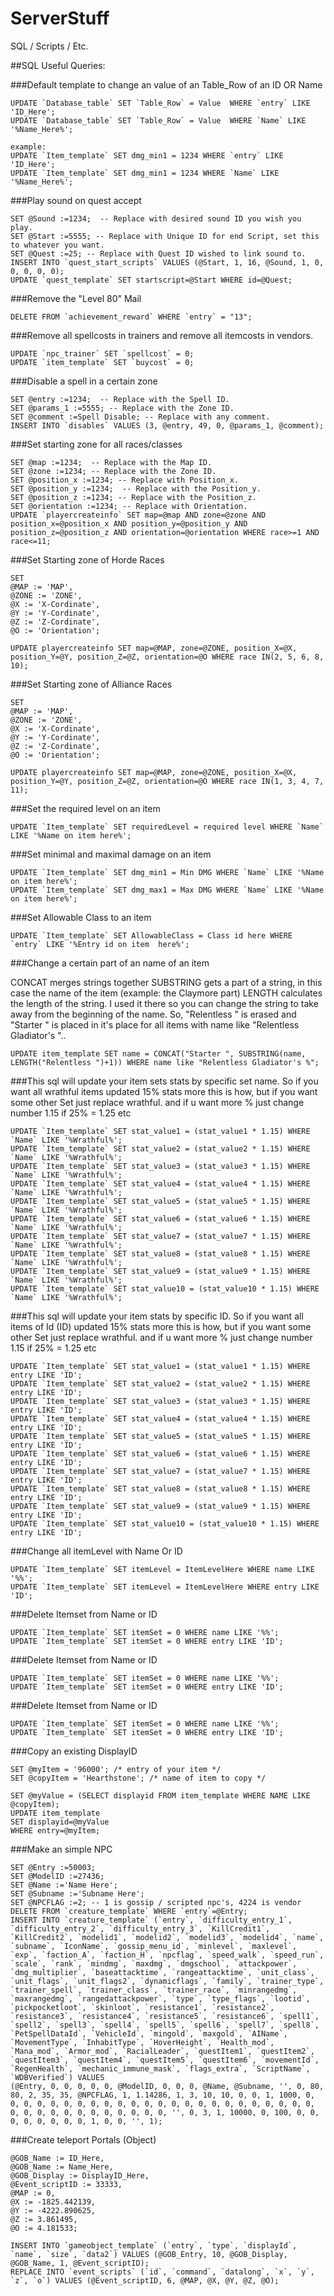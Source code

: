 # ServerStuff
SQL / Scripts / Etc.

##SQL Useful Queries:

###Default template to change an value of an Table_Row of an ID OR Name

    UPDATE `Database_table` SET `Table_Row` = Value  WHERE `entry` LIKE 'ID_Here';
    UPDATE `Database_table` SET `Table_Row` = Value  WHERE `Name` LIKE '%Name_Here%';

    example:
    UPDATE `Item_template` SET dmg_min1 = 1234 WHERE `entry` LIKE 'ID_Here';
    UPDATE `Item_template` SET dmg_min1 = 1234 WHERE `Name` LIKE '%Name_Here%';

###Play sound on quest accept

    SET @Sound :=1234;  -- Replace with desired sound ID you wish you play.
    SET @Start :=5555; -- Replace with Unique ID for end Script, set this to whatever you want.
    SET @Quest :=25; -- Replace with Quest ID wished to link sound to.
    INSERT INTO `quest_start_scripts` VALUES (@Start, 1, 16, @Sound, 1, 0, 0, 0, 0, 0);
    UPDATE `quest_template` SET startscript=@Start WHERE id=@Quest;    

###Remove the "Level 80" Mail

    DELETE FROM `achievement_reward` WHERE `entry` = "13";

###Remove all spellcosts in trainers and remove all itemcosts in vendors.

    UPDATE `npc_trainer` SET `spellcost` = 0;
    UPDATE `item_template` SET `buycost` = 0;

###Disable a spell in a certain zone

    SET @entry :=1234;  -- Replace with the Spell ID.
    SET @params_1 :=5555; -- Replace with the Zone ID.
    SET @comment :=Spell Disable; -- Replace with any comment.
    INSERT INTO `disables` VALUES (3, @entry, 49, 0, @params_1, @comment);

###Set starting zone for all races/classes

    SET @map :=1234;  -- Replace with the Map ID.
    SET @zone :=1234; -- Replace with the Zone ID.
    SET @position_x :=1234; -- Replace with Position_x.
    SET @position_y :=1234;  -- Replace with the Position_y.
    SET @position_z :=1234; -- Replace with the Position_z.
    SET @orientation :=1234; -- Replace with Orientation.
    UPDATE `playercreateinfo` SET map=@map AND zone=@zone AND position_x=@position_x AND position_y=@position_y AND     position_z=@position_z AND orientation=@orientation WHERE race>=1 AND race<=11;

###Set Starting zone of Horde Races

    SET
    @MAP := 'MAP',
    @ZONE := 'ZONE',
    @X := 'X-Cordinate',
    @Y := 'Y-Cordinate',
    @Z := 'Z-Cordinate',
    @O := 'Orientation';

    UPDATE playercreateinfo SET map=@MAP, zone=@ZONE, position_X=@X, position_Y=@Y, position_Z=@Z, orientation=@O WHERE race IN(2, 5, 6, 8, 10);

###Set Starting zone of Alliance Races

    SET
    @MAP := 'MAP',
    @ZONE := 'ZONE',
    @X := 'X-Cordinate',
    @Y := 'Y-Cordinate',
    @Z := 'Z-Cordinate',
    @O := 'Orientation';

    UPDATE playercreateinfo SET map=@MAP, zone=@ZONE, position_X=@X, position_Y=@Y, position_Z=@Z, orientation=@O WHERE race IN(1, 3, 4, 7, 11);

###Set the required level on an item

    UPDATE `Item_template` SET requiredLevel = required level WHERE `Name` LIKE '%Name on item here%';

###Set minimal and maximal damage on an item

    UPDATE `Item_template` SET dmg_min1 = Min DMG WHERE `Name` LIKE '%Name on item here%';
    UPDATE `Item_template` SET dmg_max1 = Max DMG WHERE `Name` LIKE '%Name on item here%';

###Set Allowable Class to an item

    UPDATE `Item_template` SET AllowableClass = Class id here WHERE `entry` LIKE '%Entry id on item  here%';

###Change a certain part of an name of an item

CONCAT merges strings together
SUBSTRING gets a part of a string, in this case the name of the item (example: the Claymore part)
LENGTH calculates the length of the string. I used it there so you can change the string to take away from the beginning of the name.
So, "Relentless " is erased and "Starter " is placed in it's place for all items with name like "Relentless Gladiator's "..

    UPDATE item_template SET name = CONCAT("Starter ", SUBSTRING(name, LENGTH("Relentless ")+1)) WHERE name like "Relentless Gladiator's %";

###This sql will update your item sets stats by specific set name.
So if you want all wrathful items updated 15% stats more this is how, but if you want some other Set just replace wrathful.
and if u want more % just change number 1.15 if 25% = 1.25 etc

    UPDATE `Item_template` SET stat_value1 = (stat_value1 * 1.15) WHERE `Name` LIKE '%Wrathful%';
    UPDATE `Item_template` SET stat_value2 = (stat_value2 * 1.15) WHERE `Name` LIKE '%Wrathful%';
    UPDATE `Item_template` SET stat_value3 = (stat_value3 * 1.15) WHERE `Name` LIKE '%Wrathful%';
    UPDATE `Item_template` SET stat_value4 = (stat_value4 * 1.15) WHERE `Name` LIKE '%Wrathful%';
    UPDATE `Item_template` SET stat_value5 = (stat_value5 * 1.15) WHERE `Name` LIKE '%Wrathful%';
    UPDATE `Item_template` SET stat_value6 = (stat_value6 * 1.15) WHERE `Name` LIKE '%Wrathful%';
    UPDATE `Item_template` SET stat_value7 = (stat_value7 * 1.15) WHERE `Name` LIKE '%Wrathful%';
    UPDATE `Item_template` SET stat_value8 = (stat_value8 * 1.15) WHERE `Name` LIKE '%Wrathful%';
    UPDATE `Item_template` SET stat_value9 = (stat_value9 * 1.15) WHERE `Name` LIKE '%Wrathful%';
    UPDATE `Item_template` SET stat_value10 = (stat_value10 * 1.15) WHERE `Name` LIKE '%Wrathful%';

###This sql will update your item stats by specific ID.
So if you want all items of Id (ID) updated 15% stats more this is how, but if you want some other Set just replace wrathful.
and if u want more % just change number 1.15 if 25% = 1.25 etc

    UPDATE `Item_template` SET stat_value1 = (stat_value1 * 1.15) WHERE entry LIKE 'ID';
    UPDATE `Item_template` SET stat_value2 = (stat_value2 * 1.15) WHERE entry LIKE 'ID';
    UPDATE `Item_template` SET stat_value3 = (stat_value3 * 1.15) WHERE entry LIKE 'ID';
    UPDATE `Item_template` SET stat_value4 = (stat_value4 * 1.15) WHERE entry LIKE 'ID';
    UPDATE `Item_template` SET stat_value5 = (stat_value5 * 1.15) WHERE entry LIKE 'ID';
    UPDATE `Item_template` SET stat_value6 = (stat_value6 * 1.15) WHERE entry LIKE 'ID';
    UPDATE `Item_template` SET stat_value7 = (stat_value7 * 1.15) WHERE entry LIKE 'ID';
    UPDATE `Item_template` SET stat_value8 = (stat_value8 * 1.15) WHERE entry LIKE 'ID';
    UPDATE `Item_template` SET stat_value9 = (stat_value9 * 1.15) WHERE entry LIKE 'ID';
    UPDATE `Item_template` SET stat_value10 = (stat_value10 * 1.15) WHERE entry LIKE 'ID';

###Change all itemLevel with Name Or ID

    UPDATE `Item_template` SET itemLevel = ItemLevelHere WHERE name LIKE '%%';
    UPDATE `Item_template` SET itemLevel = ItemLevelHere WHERE entry LIKE 'ID';

###Delete Itemset from Name or ID

    UPDATE `Item_template` SET itemSet = 0 WHERE name LIKE '%%';
    UPDATE `Item_template` SET itemSet = 0 WHERE entry LIKE 'ID';

###Delete Itemset from Name or ID

    UPDATE `Item_template` SET itemSet = 0 WHERE name LIKE '%%';
    UPDATE `Item_template` SET itemSet = 0 WHERE entry LIKE 'ID';

###Delete Itemset from Name or ID

    UPDATE `Item_template` SET itemSet = 0 WHERE name LIKE '%%';
    UPDATE `Item_template` SET itemSet = 0 WHERE entry LIKE 'ID';

###Copy an existing DisplayID

    SET @myItem = '96000'; /* entry of your item */
    SET @copyItem = 'Hearthstone'; /* name of item to copy */

    SET @myValue = (SELECT displayid FROM item_template WHERE NAME LIKE @copyItem);
    UPDATE item_template
    SET displayid=@myValue
    WHERE entry=@myItem;

###Make an simple NPC

    SET @Entry :=50003;
    SET @ModelID :=27436;
    SET @Name :='Name Here';
    SET @Subname :='Subname Here';
    SET @NPCFLAG :=2; -- 1 is gossip / scripted npc's, 4224 is vendor
    DELETE FROM `creature_template` WHERE `entry`=@Entry;
    INSERT INTO `creature_template` (`entry`, `difficulty_entry_1`, `difficulty_entry_2`, `difficulty_entry_3`, `KillCredit1`, `KillCredit2`, `modelid1`, `modelid2`, `modelid3`, `modelid4`, `name`, `subname`, `IconName`, `gossip_menu_id`, `minlevel`, `maxlevel`, `exp`, `faction_A`, `faction_H`, `npcflag`, `speed_walk`, `speed_run`, `scale`, `rank`, `mindmg`, `maxdmg`, `dmgschool`, `attackpower`, `dmg_multiplier`, `baseattacktime`, `rangeattacktime`, `unit_class`, `unit_flags`, `unit_flags2`, `dynamicflags`, `family`, `trainer_type`, `trainer_spell`, `trainer_class`, `trainer_race`, `minrangedmg`, `maxrangedmg`, `rangedattackpower`, `type`, `type_flags`, `lootid`, `pickpocketloot`, `skinloot`, `resistance1`, `resistance2`, `resistance3`, `resistance4`, `resistance5`, `resistance6`, `spell1`, `spell2`, `spell3`, `spell4`, `spell5`, `spell6`, `spell7`, `spell8`, `PetSpellDataId`, `VehicleId`, `mingold`, `maxgold`, `AIName`, `MovementType`, `InhabitType`, `HoverHeight`, `Health_mod`, `Mana_mod`, `Armor_mod`, `RacialLeader`, `questItem1`, `questItem2`, `questItem3`, `questItem4`, `questItem5`, `questItem6`, `movementId`, `RegenHealth`, `mechanic_immune_mask`, `flags_extra`, `ScriptName`, `WDBVerified`) VALUES
    (@Entry, 0, 0, 0, 0, 0, @ModelID, 0, 0, 0, @Name, @Subname, '', 0, 80, 80, 2, 35, 35, @NPCFLAG, 1, 1.14286, 1, 3, 10, 10, 0, 0, 1, 1000, 0, 0, 0, 0, 0, 0, 0, 0, 0, 0, 0, 0, 0, 0, 0, 0, 0, 0, 0, 0, 0, 0, 0, 0, 0, 0, 0, 0, 0, 0, 0, 0, 0, 0, 0, 0, '', 0, 3, 1, 10000, 0, 100, 0, 0, 0, 0, 0, 0, 0, 0, 1, 0, 0, '', 1);

###Create teleport Portals (Object)

    @GOB_Name := ID_Here,
    @GOB_Name := Name_Here,
    @GOB_Display := DisplayID_Here,
    @Event_scriptID := 33333,
    @MAP := 0,
    @X := -1825.442139,
    @Y := -4222.890625,
    @Z := 3.861495,
    @O := 4.181533;
 
    INSERT INTO `gameobject_template` (`entry`, `type`, `displayId`, `name`, `size`, `data2`) VALUES (@GOB_Entry, 10, @GOB_Display, @GOB_Name, 1, @Event_scriptID);
    REPLACE INTO `event_scripts` (`id`, `command`, `datalong`, `x`, `y`, `z`, `o`) VALUES (@Event_scriptID, 6, @MAP, @X, @Y, @Z, @O);
